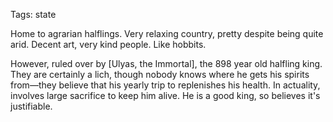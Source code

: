 Tags: state

Home to agrarian halflings. Very relaxing country, pretty despite being quite arid. Decent art, very kind people. Like hobbits. 

However, ruled over by [Ulyas, the Immortal], the 898 year old halfling king. They are certainly a lich, though nobody knows where he gets his spirits from—they believe that his yearly trip to <some poi> replenishes his health. In actuality, involves large sacrifice to keep him alive. He is a good king, so believes it's justifiable.